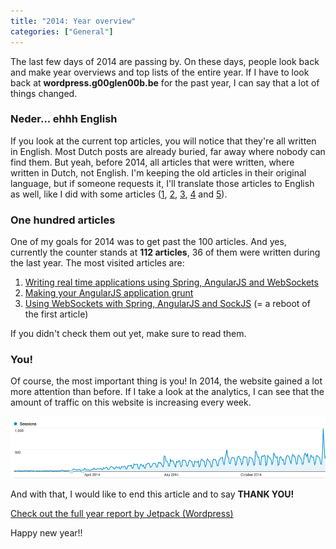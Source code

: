 ```yaml
---
title: "2014: Year overview"
categories: ["General"]
---
```


The last few days of 2014 are passing by. On these days, people look back and make year overviews and top lists of the entire year. If I have to look back at **wordpress.g00glen00b.be** for the past year, I can say that a lot of things changed.

### Neder... ehhh English

If you look at the current top articles, you will notice that they're all written in English. Most Dutch posts are already buried, far away where nobody can find them. But yeah, before 2014, all articles that were written, where written in Dutch, not English. I'm keeping the old articles in their original language, but if someone requests it, I'll translate those articles to English as well, like I did with some articles ([1](/dojo-inheritance-overriding-extending/ "Dojo inheritance, overriding & extending"), [2](/dojo-promises-deferreds/ "Dojo promises & Deferreds"), [3](/dojo-publisher-subscriber/ "Dojo publisher & subscriber"), [4](/dojo-require-vs-define/ "Dojo require vs define") and [5](/dojo-domready-vs-ready/ "Dojo domReady vs ready")).

### One hundred articles

One of my goals for 2014 was to get past the 100 articles. And yes, currently the counter stands at **112 articles**, 36 of them were written during the last year. The most visited articles are:

1. [Writing real time applications using Spring, AngularJS and WebSockets](/spring-websockets/ "Writing real time applications using Spring, AngularJS and WebSockets")
2. [Making your AngularJS application grunt](/angular-grunt/ "Making your AngularJS application grunt")
3. [Using WebSockets with Spring, AngularJS and SockJS](/spring-angular-sockjs/ "Using WebSockets with Spring, AngularJS and SockJS") (= a reboot of the first article)

If you didn't check them out yet, make sure to read them.

### You!

Of course, the most important thing is you! In 2014, the website gained a lot more attention than before. If I take a look at the analytics, I can see that the amount of traffic on this website is increasing every week.

![analytics](content/posts/2014/2014-12-30-2014-year-overview/images/analytics.png)

And with that, I would like to end this article and to say **THANK YOU!**

[Check out the full year report by Jetpack (Wordpress)](http://jetpack.me/annual-report/47091997/2014/)

Happy new year!!
